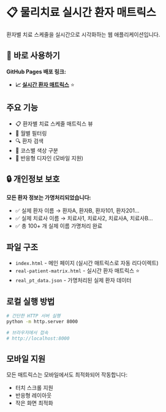 # 📋 물리치료 실시간 환자 매트릭스

환자별 치료 스케줄을 실시간으로 시각화하는 웹 애플리케이션입니다.

## 🚀 바로 사용하기

**GitHub Pages 배포 링크:**
- **📈 [실시간 환자 매트릭스](https://sujiverse.github.io/250919-pt-tracking/)** ⭐

## 주요 기능

- 📋 환자별 치료 스케줄 매트릭스 뷰
- 📅 월별 필터링
- 🔍 환자 검색
- 🎨 코스별 색상 구분
- 📱 반응형 디자인 (모바일 지원)

## 🔒 개인정보 보호

**모든 환자 정보는 가명처리되었습니다:**
- ✅ 실제 환자 이름 → 환자A, 환자B, 환자101, 환자201...
- ✅ 실제 치료사 이름 → 치료사1, 치료사2, 치료사A, 치료사B...
- ✅ 총 100+ 개 실제 이름 가명처리 완료

## 파일 구조

- `index.html` - 메인 페이지 (실시간 매트릭스로 자동 리다이렉트)
- `real-patient-matrix.html` - 실시간 환자 매트릭스 ⭐
- `real_pt_data.json` - 가명처리된 실제 환자 데이터

## 로컬 실행 방법

```bash
# 간단한 HTTP 서버 실행
python -m http.server 8000

# 브라우저에서 접속
# http://localhost:8000
```

## 모바일 지원

모든 매트릭스는 모바일에서도 최적화되어 작동합니다:
- 터치 스크롤 지원
- 반응형 레이아웃
- 작은 화면 최적화